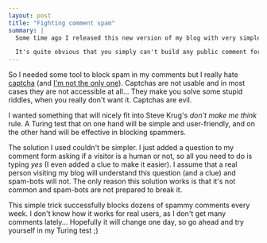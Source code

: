 ```yaml
---
layout: post
title: "Fighting comment spam"
summary: |
  Some time ago I released this new version of my blog with very simple comment functionality. It didn't take too long for comment-spam bots to find it and flood me with some very useful links...

  It's quite obvious that you simply can't build any public comment form without any mean of spam prevention.
---
```


So I needed some tool to block spam in my comments but I really hate [captcha](http://en.wikipedia.org/wiki/CAPTCHA) (and [I'm not the only one](http://www.google.com/search?q=i+hate+captcha)). Captchas are not usable and in most cases they are not accessible at all... They make you solve some stupid riddles, when you really don't want it. Captchas are evil.

I wanted something that will nicely fit into Steve Krug's *don't make me think* rule. A Turing test that on one hand will be simple and user-friendly, and on the other hand will be effective in blocking spammers.

The solution I used couldn't be simpler. I just added a question to my comment form asking if a visitor is a human or not, so all you need to do is typing *yes* (I even added a clue to make it easier). I assume that a real person visiting my blog will understand this question (and a clue) and spam-bots will not. The only reason this solution works is that it's not common and spam-bots are not prepared to break it.

This simple trick successfully blocks dozens of spammy comments every week. I don't know how it works for real users, as I don't get many comments lately... Hopefully it will change one day, so go ahead and try yourself in my Turing test ;)

